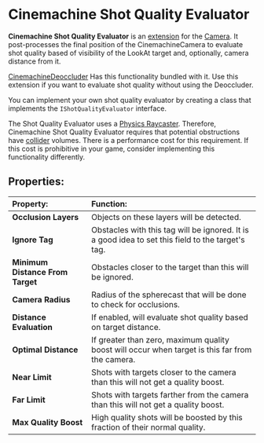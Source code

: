 # Cinemachine Shot Quality Evaluator

__Cinemachine Shot Quality Evaluator__ is an [extension](CinemachineVirtualCameraExtensions.md) for the [Camera](CinemachineCamera.md). It post-processes the final position of the CinemachineCamera to evaluate shot quality based of visibility of the LookAt target and, optionally, camera distance from it.

[CinemachineDeoccluder](CinemachineDeoccluder.md) Has this functionality bundled with it.  Use this extension if you want to evaluate shot quality without using the Deoccluder.

You can implement your own shot quality evaluator by creating a class that implements the `IShotQualityEvaluator` interface.

The Shot Quality Evaluator uses a [Physics Raycaster](https://docs.unity3d.com/Manual/script-PhysicsRaycaster.html). Therefore, Cinemachine Shot Quality Evaluator requires that potential obstructions have [collider](https://docs.unity3d.com/Manual/CollidersOverview.html) volumes. There is a performance cost for this requirement. If this cost is prohibitive in your game, consider implementing this functionality differently.

## Properties:

| **Property:** | **Function:** |
|:---|:---|
| __Occlusion Layers__ | Objects on these layers will be detected. |
| __Ignore Tag__ | Obstacles with this tag will be ignored.  It is a good idea to set this field to the target's tag. |
| __Minimum Distance From Target__ | Obstacles closer to the target than this will be ignored. |
| __Camera Radius__ | Radius of the spherecast that will be done to check for occlusions. |
| __Distance Evaluation__ | If enabled, will evaluate shot quality based on target distance. |
| __Optimal Distance__ | If greater than zero, maximum quality boost will occur when target is this far from the camera. |
| __Near Limit__ | Shots with targets closer to the camera than this will not get a quality boost. |
| __Far Limit__ | Shots with targets farther from the camera than this will not get a quality boost. |
| __Max Quality Boost__ | High quality shots will be boosted by this fraction of their normal quality. |


